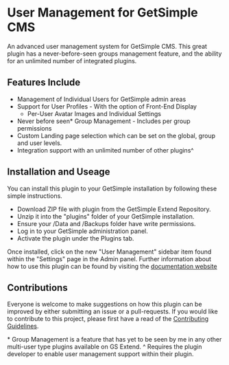 # User Management for GetSimple CMS
An advanced user management system for GetSimple CMS. This great plugin has a never-before-seen groups management feature, and the ability for an unlimited number of integrated plugins.

## Features Include
- Management of Individual Users for GetSimple admin areas
- Support for User Profiles - With the option of Front-End Display
  - Per-User Avatar Images and Individual Settings
- Never before seen* Group Management - Includes per group permissions
- Custom Landing page selection which can be set on the global, group and user levels.
- Integration support with an unlimited number of other plugins^

## Installation and Useage
You can install this plugin to your GetSimple installation by following these simple instructions.
- Download ZIP file with plugin from the GetSimple Extend Repository. 
- Unzip it into the "plugins" folder of your GetSimple installation.
- Ensure your /Data and /Backups folder have write permissions.
- Log in to your GetSimple administration panel.
- Activate the plugin under the Plugins tab.

Once installed, click on the new "User Management" sidebar item found within the "Settings" page in the Admin panel. Further information about how to use this plugin can be found by visiting the [documentation website](https://johnstray.com/gs-users/)

## Contributions
Everyone is welcome to make suggestions on how this plugin can be improved by either submitting an issue or a pull-requests. If you would like to contribute to this project, please first have a read of the [Contributing Guidelines](CONTRIBUTING.md).


\* Group Management is a feature that has yet to be seen by me in any other multi-user type plugins available on GS Extend.
^ Requires the plugin developer to enable user management support within their plugin.
